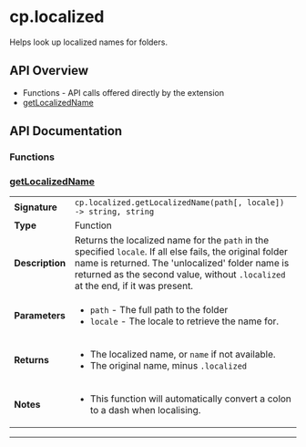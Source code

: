 # cp.localized

Helps look up localized names for folders.

## API Overview
* Functions - API calls offered directly by the extension
 * [getLocalizedName](#getlocalizedname)

## API Documentation

### Functions


### [getLocalizedName](#getlocalizedname)

|                                             |                                                                                     |
| --------------------------------------------|-------------------------------------------------------------------------------------|
| **Signature**                               | `cp.localized.getLocalizedName(path[, locale]) -> string, string`                                                                    |
| **Type**                                    | Function                                                                     |
| **Description**                             | Returns the localized name for the `path` in the specified `locale`. If all else fails, the original folder name is returned. The 'unlocalized' folder name is returned as the second value, without `.localized` at the end, if it was present.                                                                     |
| **Parameters**                              | <ul><li>`path`           - The full path to the folder</li><li>`locale`         - The locale to retrieve the name for.</li></ul> |
| **Returns**                                 | <ul><li>The localized name, or `name` if not available.</li><li>The original name, minus `.localized`</li></ul>          |
| **Notes**                                   | <ul><li>This function will automatically convert a colon to a dash when localising.</li></ul>                |

---
